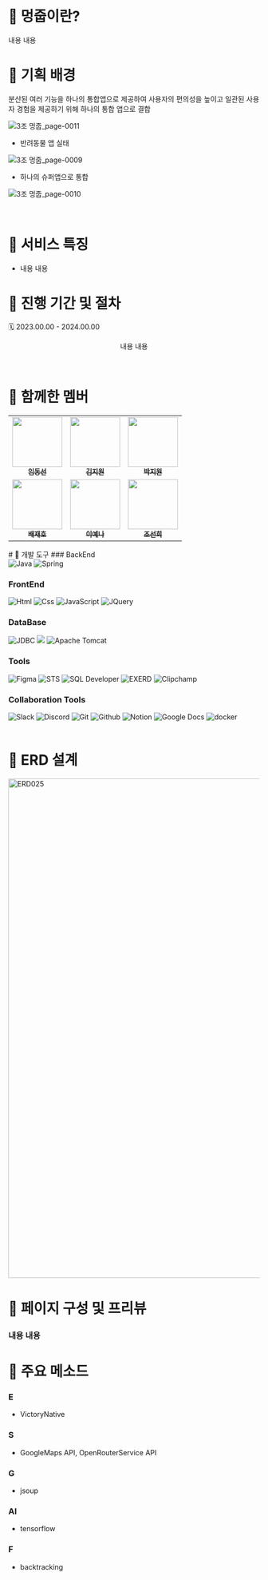 # 🐶 멍줍이란?
 내용 내용
<br/>

# 🐶 기획 배경

<p>
분산된 여러 기능을 하나의 통합앱으로 제공하여 사용자의 편의성을 높이고 일관된 사용자 경험을 제공하기 위해 하나의 통합 앱으로 결합
</p>

![3조 멍줍_page-0011](https://github.com/shinhan3/project3/assets/141472393/db238cd7-72e9-4018-835c-e87dd476daee)

- 반려동물 앱 실태
  
![3조 멍줍_page-0009](https://github.com/shinhan3/project3/assets/141472393/554f7c73-12ae-4227-a5ce-132485de8c6f)

- 하나의 슈퍼앱으로 통합
  
![3조 멍줍_page-0010](https://github.com/shinhan3/project3/assets/141472393/bb7ea9f8-8717-4c88-ab9e-746c897fb90b)



<br/>

# 🐶 서비스 특징
- 내용 내용
  
# 🐶 진행 기간 및 절차
🗓️ 2023.00.00 - 2024.00.00
<p align="center">
내용 내용
</p>
<br/>

# 🐶 함께한 멤버
<table>
  <tbody>
    <tr>
      <td align="center"><a href="https://github.com/limdongsun0814">
       <img src="https://github.com/shinhan3/project3/assets/118763659/5ab9178b-6c1c-46c2-b414-253112a39d63" width="100px;" alt=""/><br /><sub><b>임동선</b></sub></a><br /></td>
      <td align="center"><a href="https://github.com/wldnjs127"><img src="https://github.com/changi123/9dorak/assets/77386337/a8a5befd-02e0-44dd-94d3-8fb1c474e194" width="100px;" alt=""/><br /><sub><b>김지원</b></sub></a><br /></td>
      <td align="center"><a href="https://github.com/wldnjsrla1324"><img src="https://github.com/shinhan3/project3/assets/118763659/15284159-1e52-4f60-8f69-0086696de7ac" width="100px;" alt=""/><br /><sub><b>박지원</b></sub></a><br /></td><tr/>
      <td align="center"><a href="https://github.com/rudtnrdid123"><img src="https://github.com/changi123/9dorak/assets/77386337/fd6a9104-c51b-43fa-a916-daf8716ab15e" width="100px;" alt=""/><br /><sub><b>배재호</b></sub></a><br /></td>
      <td align="center"><a href="https://github.com/aeyena"><img src="https://github.com/changi123/9dorak/assets/77386337/d1a3766c-4843-49d1-b677-c68b507778a6" width="100px;" alt=""/><br /><sub><b>이예나</b></sub></a><br /></td>
      <td align="center"><a href="https://github.com/sunhcho227"><img src="https://github.com/changi123/9dorak/assets/77386337/b2b663b7-27a3-4ae4-85eb-97eb5a33ea42" width="100px;" alt=""/><br /><sub><b>조선희</b></sub></a><br /></td>
    </tr>
  </tbody>
</table>
# 🐶 개발 도구
### BackEnd
<div>
  <img alt="Java" src ="https://img.shields.io/badge/Java-0769AD.svg?&style=for-the-badge&logo=Spring&logoColor=white"/>
  <img alt="Spring" src ="https://img.shields.io/badge/Spring-6DB33F.svg?&style=for-the-badge&logo=Spring&logoColor=white"/>
</div>

### FrontEnd
<div>
  <img alt="Html" src ="https://img.shields.io/badge/HTML5-E34F26.svg?&style=for-the-badge&logo=HTML5&logoColor=white"/>
  <img alt="Css" src ="https://img.shields.io/badge/CSS3-1572B6.svg?&style=for-the-badge&logo=CSS3&logoColor=white"/> 
  <img alt="JavaScript" src ="https://img.shields.io/badge/JavaScriipt-F7DF1E.svg?&style=for-the-badge&logo=JavaScript&logoColor=black"/>
  <img alt="JQuery" src ="https://img.shields.io/badge/JQuery-0769AD.svg?&style=for-the-badge&logo=JQuery&logoColor=black"/>
</div>

### DataBase
<div>
  <img alt="JDBC" src ="https://img.shields.io/badge/JDBC-B8DBE4.svg?&style=for-the-badge&logo=Databricks&logoColor=black"/>
  <img src="https://img.shields.io/badge/mariaDB-003545?style=for-the-badge&logo=mariaDB&logoColor=white"/> 
  <img alt="Apache Tomcat" src ="https://img.shields.io/badge/Apache Tomcat-F8DC75.svg?&style=for-the-badge&logo=Apache Tomcat&logoColor=black"/>
</div>

### Tools
<div>
  <img alt="Figma" src ="https://img.shields.io/badge/Figma-F24E1E.svg?&style=for-the-badge&logo=Figma&logoColor=white"/>
  <img alt="STS" src ="https://img.shields.io/badge/STS-6DB33F.svg?&style=for-the-badge&logo=Spring&logoColor=white"/>
  <img alt="SQL Developer" src ="https://img.shields.io/badge/SQL Developer-2AB1AC.svg?&style=for-the-badge&logo=Databricks&logoColor=white"/>
  <img alt="EXERD" src ="https://img.shields.io/badge/EXERD-DD282E.svg?&style=for-the-badge&logo=Databricks&logoColor=white"/>
  <img alt="Clipchamp" src ="https://img.shields.io/badge/Clipchamp-770C56.svg?&style=for-the-badge&logo=Microsoft&logoColor=white"/>
</div>


### Collaboration Tools
<div>
  <img alt="Slack" src ="https://img.shields.io/badge/Slack-4A154B.svg?&style=for-the-badge&logo=Slack&logoColor=white"/>
  <img alt="Discord" src ="https://img.shields.io/badge/Discord-5865F2.svg?&style=for-the-badge&logo=Discord&logoColor=white"/>
  <img alt="Git" src ="https://img.shields.io/badge/Git-F05032.svg?&style=for-the-badge&logo=Git&logoColor=white"/>
  <img alt="Github" src ="https://img.shields.io/badge/Github-181717.svg?&style=for-the-badge&logo=Github&logoColor=white"/>
  <img alt="Notion" src ="https://img.shields.io/badge/Notion-000000.svg?&style=for-the-badge&logo=Notion&logoColor=white"/>
  <img alt="Google Docs" src ="https://img.shields.io/badge/Google Docs-4285F4.svg?&style=for-the-badge&logo=Google Docs&logoColor=white"/>
  <img alt="docker" src="https://img.shields.io/badge/Docker-2496ED?style=for-the-badge&logo=Docker&logoColor=white"/>
</div>

<br/>

# 🐶 ERD 설계
<img width="1000" alt="ERD025" src="https://github.com/limdongsun0814/4shinhan/assets/89927567/649f50d2-1a4a-48cf-b892-3904fbca2aa4">

# 🐶 페이지 구성 및 프리뷰
### 내용 내용

# 🐶 주요 메소드
### E
- VictoryNative
### S
- GoogleMaps API, OpenRouterService API
### G
- jsoup
### AI
- tensorflow
### F
- backtracking

